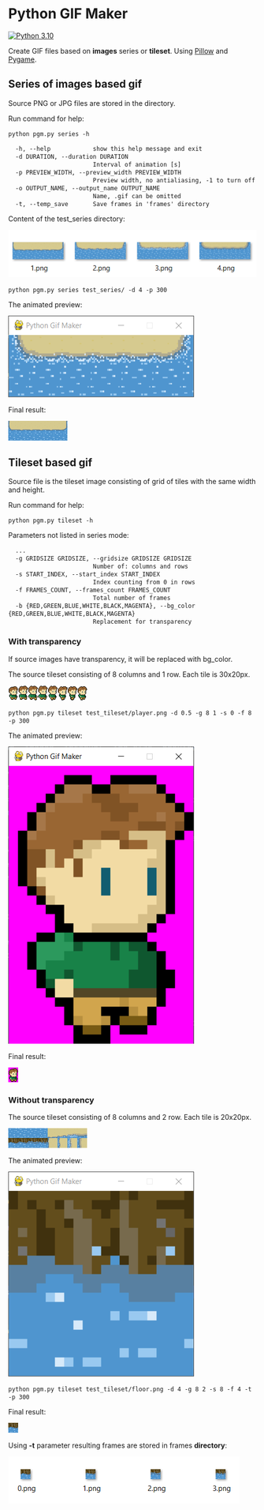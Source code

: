 # Python GIF Maker

[![Python 3.10](https://img.shields.io/badge/python-3.10-green.svg)](https://www.python.org/downloads/release/python-3100/)

Create GIF files based on **images** series or **tileset**. Using [Pillow](https://pillow.readthedocs.io/en/stable/) and [Pygame](https://www.pygame.org/).

## Series of images based gif

Source PNG or JPG files are stored in the directory.

Run command for help:

```shell
python pgm.py series -h
```

```text
  -h, --help            show this help message and exit
  -d DURATION, --duration DURATION
                        Interval of animation [s]
  -p PREVIEW_WIDTH, --preview_width PREVIEW_WIDTH
                        Preview width, no antialiasing, -1 to turn off
  -o OUTPUT_NAME, --output_name OUTPUT_NAME
                        Name, .gif can be omitted
  -t, --temp_save       Save frames in 'frames' directory
```
Content of the test_series directory:

![Source directory](img/series.png)

```shell
python pgm.py series test_series/ -d 4 -p 300
```
The animated preview:

![Animated preview](img/series_preview.png)

Final result:

![Resulting gif](img/series_out.gif)

## Tileset based gif

Source file is the tileset image consisting of grid of tiles with the same width and height.

Run command for help:

```shell
python pgm.py tileset -h
```

Parameters not listed in series mode:

```text
  ...
  -g GRIDSIZE GRIDSIZE, --gridsize GRIDSIZE GRIDSIZE
                        Number of: columns and rows
  -s START_INDEX, --start_index START_INDEX
                        Index counting from 0 in rows
  -f FRAMES_COUNT, --frames_count FRAMES_COUNT
                        Total number of frames
  -b {RED,GREEN,BLUE,WHITE,BLACK,MAGENTA}, --bg_color {RED,GREEN,BLUE,WHITE,BLACK,MAGENTA}
                        Replacement for transparency
```

### With transparency

If source images have transparency, it will be replaced with bg_color.

The source tileset consisting of 8 columns and 1 row. Each tile is 30x20px.

![Source tileset](test_tileset/player.png)

```shell
python pgm.py tileset test_tileset/player.png -d 0.5 -g 8 1 -s 0 -f 8 -p 300
```

The animated preview:

![Animated preview](img/player_preview.png)

Final result:

![With transparency final result](img/player_out.gif)

### Without transparency

The source tileset consisting of 8 columns and 2 row. Each tile is 20x20px.

![Source tileset](test_tileset/floor.png)

The animated preview:

![Animated preview](img/shore_preview.png)

```shell
python pgm.py tileset test_tileset/floor.png -d 4 -g 8 2 -s 8 -f 4 -t -p 300
```

Final result:

![Without transparency final result](img/shore_out.gif)

Using **-t** parameter resulting frames are stored in frames **directory**:

![Images stored in directory](img/shore_dir.png)
